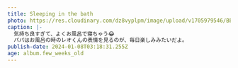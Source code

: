 ```yaml
---
title: Sleeping in the bath
photo: https://res.cloudinary.com/dz8vyplpm/image/upload/v1705979546/BE8381A4-8423-4ECA-AFD9-BD9514405E0E_gwp1sh.jpg
caption: |-
  気持ち良すぎて、よくお風呂で寝ちゃう😂
  パパはお風呂の時のレオくんの表情を見るのが、毎日楽しみみたいだよ。
publish-date: 2024-01-08T03:18:31.255Z
age: album.few_weeks_old
---
```

